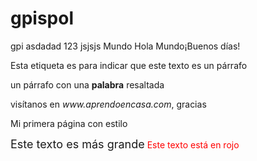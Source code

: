 # gpispol
gpi
asdadad
123
jsjsjs
<negrita>Mundo</negrita>
<texto>Hola <negrita>Mundo</negrita>¡Buenos días!</texto>
<p>Esta etiqueta es para indicar que este texto es un párrafo</p>
<p>un párrafo con una <strong>palabra</strong> resaltada</p>
<p>visítanos en <em>www.aprendoencasa.com</em>, gracias</p>
<p "color:#red">Mi primera página con estilo</p>
<font size=4>Este texto es más grande</font>
<font color="red">Este texto está en rojo</font>
